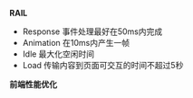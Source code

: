 __RAIL__

* Response 事件处理最好在50ms内完成
* Animation 在10ms内产生一帧
* Idle 最大化空闲时间
* Load 传输内容到页面可交互的时间不超过5秒


__前端性能优化__